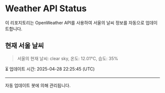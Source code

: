 
# Weather API Status

이 리포지토리는 OpenWeather API를 사용하여 서울의 날씨 정보를 자동으로 업데이트합니다.

## 현재 서울 날씨
> 서울의 현재 날씨: clear sky, 온도: 12.01°C, 습도: 35%

⏳ 업데이트 시간: 2025-04-28 22:25:45 (UTC)

---
자동 업데이트 봇에 의해 관리됩니다.
